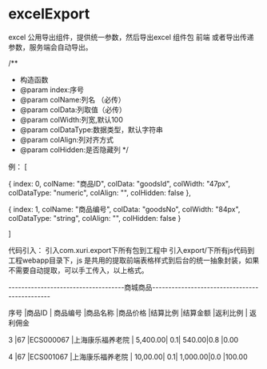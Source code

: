 # excelExport
excel 公用导出组件，提供统一参数，然后导出excel 组件包
前端 或者导出传递参数，服务端会自动导出。

/**
   * 构造函数
   * @param index:序号
   * @param colName:列名 （必传）
   * @param colData:列取值（必传）
   * @param colWidth:列宽,默认100
   * @param colDataType:数据类型，默认字符串
   * @param colAlign:列对齐方式
   * @param colHidden:是否隐藏列
*/


例：
[

{
   index: 0, 
   colName: "商品ID", 
   colData: "goodsId", 
   colWidth: "47px", 
   colDataType: "numeric", 
   colAlign: "", 
   colHidden: false
 }, 

 {
   index: 1, 
   colName: "商品编号", 
   colData: "goodsNo", 
   colWidth: "84px", 
   colDataType: "string", 
   colAlign: "", 
   colHidden: false
 }
 
]
 
代码引入：
引入com.xuri.export下所有包到工程中
引入export/下所有js代码到工程webapp目录下，js 是共用的提取前端表格样式到后台的统一抽象封装，如果不需要自动提取，可以手工传入，以上格式。


------------------------------------商城商品----------------------------------------------

序号 |商品ID | 商品编号 |商品名称          |商品价格  |结算比例 |结算金额 |返利比例 | 返利佣金 

3	   |67	   |ECS000067 |上海康乐福养老院  | 	5,400.00|      0.1|   540.00|0.8	    |0.00	

4	   |67	   |ECS001067 |上海康乐福养老院  | 	10,00.00|      0.1| 1,000.00|0.0	    |100.00	

